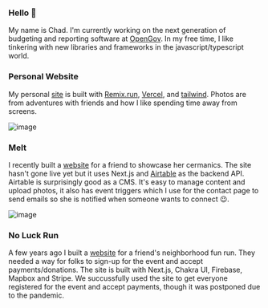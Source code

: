 ### Hello 👋

My name is Chad. I'm currently working on the next generation of budgeting and reporting software at [OpenGov](https://opengov.com/). In my free time, I like tinkering with new libraries and frameworks in the javascript/typescript world. 

### Personal Website 
My personal [site](https://rad-chadtmiller15.vercel.app/) is built with [Remix.run](https://remix.run/), [Vercel](https://www.vercel.com), and [tailwind](https://tailwindcss.com/). Photos are from adventures with friends and how I like spending time away from screens.

![image](https://user-images.githubusercontent.com/3190894/149206062-bbb63b41-d624-40f7-98ea-54d6f065551c.png)


### Melt
I recently built a [website](https://github.com/bigmoves/melt) for a friend to showcase her cermanics. The site hasn't gone live yet but it uses Next.js and [Airtable](https://www.airtable.com/) as the backend API. Airtable is surprisingly good as a CMS. It's easy to manage content and upload photos, it also has event triggers which I use for the contact page to send emails so she is notified when someone wants to connect 😉.

![image](https://user-images.githubusercontent.com/3190894/148863911-e7fd554b-db70-4ca7-8f40-eafa43eb0216.png)

### No Luck Run
A few years ago I built a [website](https://github.com/bigmoves/noluckrun) for a friend's neighborhood fun run. They needed a way for folks to sign-up for the event and accept payments/donations. The site is built with Next.js, Chakra UI, Firebase, Mapbox and Stripe. We succussfully used the site to get everyone registered for the event and accept payments, though it was postponed due to the pandemic.

<!--
**bigmoves/bigmoves** is a ✨ _special_ ✨ repository because its `README.md` (this file) appears on your GitHub profile.

Here are some ideas to get you started:

- 🔭 I’m currently working on ...
- 🌱 I’m currently learning ...
- 👯 I’m looking to collaborate on ...
- 🤔 I’m looking for help with ...
- 💬 Ask me about ...
- 📫 How to reach me: ...
- 😄 Pronouns: ...
- ⚡ Fun fact: ...
-->
